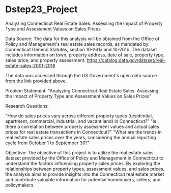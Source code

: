 # Dstep23_Project
Analyzing Connecticut Real Estate Sales: Assessing the Impact of Property Type and Assessment Values on Sales Prices


Data Source: The data for this analysis will be obtained from the Office of Policy and Management's real estate sales records, as mandated by Connecticut General Statutes, section 10-261a and 10-261b. The dataset includes information on town, property address, date of sale, property type, sales price, and property assessment. https://catalog.data.gov/dataset/real-estate-sales-2001-2018

The data was accessed through the US Government's open data source from the link provided above.

Problem Statement: "Analyzing Connecticut Real Estate Sales: Assessing the Impact of Property Type and Assessment Values on Sales Prices"

Research Questions:

"How do sales prices vary across different property types (residential, apartment, commercial, industrial, and vacant land) in Connecticut?"
"Is there a correlation between property assessment values and actual sales prices for real estate transactions in Connecticut?"
"What are the trends in real estate sales prices over the years, considering the annual reporting cycle from October 1 to September 30?"

Objective: The objective of this project is to utilize the real estate sales dataset provided by the Office of Policy and Management in Connecticut to understand the factors influencing property sales prices. By exploring the relationships between property types, assessment values, and sales prices, the analysis aims to provide insights into the Connecticut real estate market and contribute valuable information for potential homebuyers, sellers, and policymakers.




